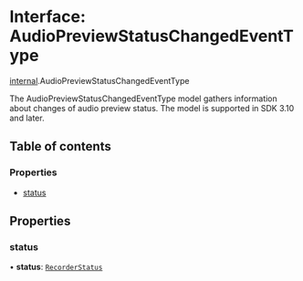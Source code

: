 # Interface: AudioPreviewStatusChangedEventType

[internal](../modules/internal.md).AudioPreviewStatusChangedEventType

The AudioPreviewStatusChangedEventType model gathers information about changes of audio preview status.
The model is supported in SDK 3.10 and later.

## Table of contents

### Properties

- [status](internal.AudioPreviewStatusChangedEventType.md#status)

## Properties

### status

• **status**: [`RecorderStatus`](../enums/internal.RecorderStatus.md)
